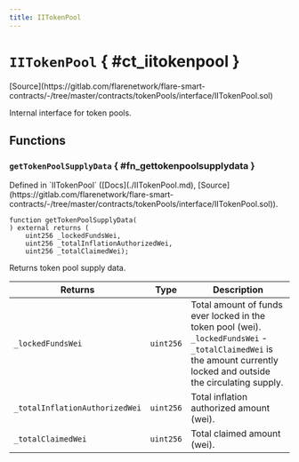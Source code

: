 ```yaml
---
title: IITokenPool
---
```


<!-- This is an autogenerated file. Do not edit! -->

# `IITokenPool` { #ct_iitokenpool }

<div class="api-node-source" markdown>
[Source](https://gitlab.com/flarenetwork/flare-smart-contracts/-/tree/master/contracts/tokenPools/interface/IITokenPool.sol)
</div>

<div class="api-node-internal" markdown>

Internal interface for token pools.

</div>

<div class="api-node-type" markdown>

## Functions

<div class="api-node" markdown>

### `getTokenPoolSupplyData` { #fn_gettokenpoolsupplydata }

<div class="api-node-source" markdown>
Defined in `IITokenPool` ([Docs](./IITokenPool.md), [Source](https://gitlab.com/flarenetwork/flare-smart-contracts/-/tree/master/contracts/tokenPools/interface/IITokenPool.sol)).
</div>

<div class="api-node-internal" markdown>

```solidity
function getTokenPoolSupplyData(
) external returns (
    uint256 _lockedFundsWei,
    uint256 _totalInflationAuthorizedWei,
    uint256 _totalClaimedWei);
```

Returns token pool supply data.

| Returns | Type | Description |
| ------- | ---- | ----------- |
| `_lockedFundsWei` | `uint256` | Total amount of funds ever locked in the token pool (wei). `_lockedFundsWei` - `_totalClaimedWei` is the amount currently locked and outside the circulating supply. |
| `_totalInflationAuthorizedWei` | `uint256` | Total inflation authorized amount (wei). |
| `_totalClaimedWei` | `uint256` | Total claimed amount (wei). |
</div>
</div>

</div>

